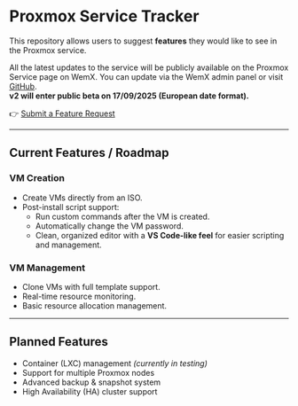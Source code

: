 # Proxmox Service Tracker  

This repository allows users to suggest **features** they would like to see in the Proxmox service.  

All the latest updates to the service will be publicly available on the Proxmox Service page on WemX. You can update via the WemX admin panel or visit [GitHub](https://github.com/WemXPro/service-proxmox).  
**v2 will enter public beta on 17/09/2025 (European date format).**  

👉 [Submit a Feature Request](https://github.com/EWANZO101/proxmoxservice-tracker/issues/new)  

---

## Current Features / Roadmap  

### VM Creation
- Create VMs directly from an ISO.  
- Post-install script support:  
  - Run custom commands after the VM is created.  
  - Automatically change the VM password.  
  - Clean, organized editor with a **VS Code-like feel** for easier scripting and management.  

### VM Management
- Clone VMs with full template support.  
- Real-time resource monitoring.  
- Basic resource allocation management.  

---

## Planned Features
- Container (LXC) management *(currently in testing)*  
- Support for multiple Proxmox nodes  
- Advanced backup & snapshot system  
- High Availability (HA) cluster support  
